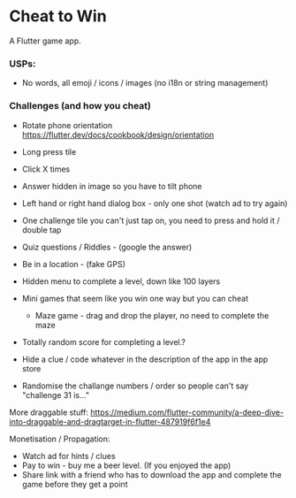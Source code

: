 # Cheat to Win

A Flutter game app.

### USPs:
- No words, all emoji / icons / images (no i18n or string management)

### Challenges (and how you cheat)
- Rotate phone orientation  https://flutter.dev/docs/cookbook/design/orientation
- Long press tile
- Click X times
- Answer hidden in image so you have to tilt phone
- Left hand or right hand dialog box - only one shot (watch ad to try again)
- One challenge tile you can't just tap on, you need to press and hold it / double tap


- Quiz questions / Riddles - (google the answer)
- Be in a location - (fake GPS)
- Hidden menu to complete a level, down like 100 layers
- Mini games that seem like you win one way but you can cheat
    - Maze game - drag and drop the player, no need to complete the maze
- Totally random score for completing a level.?
- Hide a clue / code whatever in the description of the app in the app store
- Randomise the challange numbers / order so people can't say "challenge 31 is..."

More draggable stuff: https://medium.com/flutter-community/a-deep-dive-into-draggable-and-dragtarget-in-flutter-487919f6f1e4


Monetisation / Propagation:
- Watch ad for hints / clues
- Pay to win - buy me a beer level. (If you enjoyed the app)
- Share link with a friend who has to download the app and complete the game before they get a point
